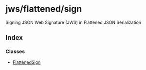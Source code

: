 # jws/flattened/sign

Signing JSON Web Signature (JWS) in Flattened JSON Serialization

## Index

### Classes

- [FlattenedSign](classes/FlattenedSign.md)
